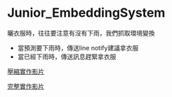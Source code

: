 # Junior_EmbeddingSystem
  曬衣服時，往往要注意有沒有下雨，我們抓取環境變換
  
  - 當預測要下雨時，傳送line notify建議拿衣服
  - 當已經下雨時，傳送訊息趕緊拿衣服


[壓縮實作影片](https://youtu.be/C9K2WnBgNUk)

[完整實作影片](https://youtu.be/QS_xGpb0ol0)
